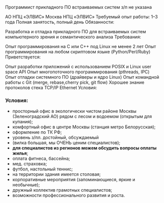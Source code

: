 Программист прикладного ПО встраиваемых систем
з/п не указана

АО НПЦ «ЭЛВИС» 
Москва
НПЦ «ЭЛВИС»
Требуемый опыт работы: 1–3 года
Полная занятость, полный день
Обязанности:

Разработка и отладка прикладного ПО для встраиваемых систем компьютерного зрения и семантического анализа
Требования:

Опыт программирования на С или С++ под Linux не менее 2 лет
Опыт программирования на любом скриптовом языке (Python/Perl/Ruby)
Приветствуется:

Опыт разработки приложений с использованием POSIX и Linux user space API
Опыт многопоточного программирования (pthreads, IPC)
Опыт отладки системного ПО (драйверы и ядро Linux)
Опыт командной работы с Git (merge, rebase,cherry pick, git flow)
Хорошее знание протоколов стека TCP/IP Ethernet
Условия:

### Условия:

* просторный офис в экологически чистом районе Москвы (Зеленоградский АО) рядом с лесом и водоемом (открытым для купания);
* комфортный офис в центре Москвы (станция метро Белорусская);
* оформление по ТК РФ;
* уровень з/пл. достойный, обсуждаемый
* (вилка большая, мы ОЧЕНЬ ценим специалистов);
* **для специалистов из регионов можем обсудить вопросы оплаты жилья**;
* оплата фитнеса, бассейна;
* мед. страховка;
* футбол, настольный теннис;
* на территории здания имеется столовая;
* корпоративные мероприятия (запоминающиеся, яркие и необычные);
* дружный коллектив грамотных специалистов;
* возможности профессионального развития и роста.

